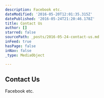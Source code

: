 ```yaml
---
description: Facebook etc.
dateModified: '2016-05-20T12:01:35.315Z'
datePublished: '2016-05-24T21:20:46.178Z'
title: Contact Us
author: []
starred: false
sourcePath: _posts/2016-05-24-contact-us.md
inFeed: true
hasPage: false
inNav: false
_type: MediaObject

---
```

<article style=""><h1>Contact Us</h1></article>

Facebook etc.